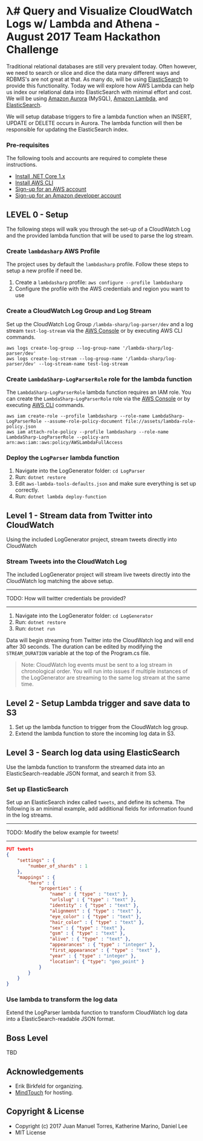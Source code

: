 # λ# Query and Visualize CloudWatch Logs w/ Lambda and Athena - August 2017 Team Hackathon Challenge
Traditional relational databases are still very prevalent today. Often however, we need to search or slice and dice the data many different ways and RDBMS's are not great at that. As many do, will be using [ElasticSearch](https://aws.amazon.com/elasticsearch-service/) to provide this functionality. Today we will explore how AWS Lambda can help us index our relational data into ElasticSearch with minimal effort and cost. We will be using [Amazon Aurora](https://aws.amazon.com/rds/aurora/) (MySQL), [Amazon Lambda](https://aws.amazon.com/lambda/), and [ElasticSearch](https://aws.amazon.com/elasticsearch-service/). 

We will setup database triggers to fire a lambda function when an INSERT, UPDATE or DELETE occurs in Aurora. The lambda function will then be responsible for updating the ElasticSearch index.

### Pre-requisites
The following tools and accounts are required to complete these instructions.

* [Install .NET Core 1.x](https://www.microsoft.com/net/core)
* [Install AWS CLI](https://aws.amazon.com/cli/)
* [Sign-up for an AWS account](https://aws.amazon.com/)
* [Sign-up for an Amazon developer account](https://developer.amazon.com/)

## LEVEL 0 - Setup
The following steps will walk you through the set-up of a CloudWatch Log and the provided lambda function that will be used to parse the log stream.

### Create `lambdasharp` AWS Profile
The project uses by default the `lambdasharp` profile. Follow these steps to setup a new profile if need be.

1. Create a `lambdasharp` profile: `aws configure --profile lambdasharp`
2. Configure the profile with the AWS credentials and region you want to use

### Create a CloudWatch Log Group and Log Stream
Set up the CloudWatch Log Group `/lambda-sharp/log-parser/dev` and a log stream `test-log-stream` via the [AWS Console](https://console.aws.amazon.com/cloudwatch) or by executing AWS CLI commands.
```shell
aws logs create-log-group --log-group-name '/lambda-sharp/log-parser/dev'
aws logs create-log-stream --log-group-name '/lambda-sharp/log-parser/dev' --log-stream-name test-log-stream
```

### Create `LambdaSharp-LogParserRole` role for the lambda function
The `LambdaSharp-LogParserRole` lambda function requires an IAM role. You can create the `LambdaSharp-LogParserRole` role via the [AWS Console](https://console.aws.amazon.com/iam/home) or by executing [AWS CLI](https://aws.amazon.com/cli/) commands.
```shell
aws iam create-role --profile lambdasharp --role-name LambdaSharp-LogParserRole --assume-role-policy-document file://assets/lambda-role-policy.json
aws iam attach-role-policy --profile lambdasharp --role-name LambdaSharp-LogParserRole --policy-arn arn:aws:iam::aws:policy/AWSLambdaFullAccess
```

### Deploy the `LogParser` lambda function
1. Navigate into the LogGenerator folder: `cd LogParser`
2. Run: `dotnet restore`
3. Edit `aws-lambda-tools-defaults.json` and make sure everything is set up correctly.
5. Run: `dotnet lambda deploy-function`

## Level 1 - Stream data from Twitter into CloudWatch
Using the included LogGenerator project, stream tweets directly into CloudWatch

### Stream Tweets into the CloudWatch Log
The included LogGenerator project will stream live tweets directly into the CloudWatch log matching the above setup.

---

TODO: How will twitter credentials be provided?

---

1. Navigate into the LogGenerator folder: `cd LogGenerator`
2. Run: `dotnet restore`
3. Run: `dotnet run`

Data will begin streaming from Twitter into the CloudWatch log and will end after 30 seconds. The duration can be edited by modifying the `STREAM_DURATION` variable at the top of the Program.cs file.
> Note: CloudWatch log events must be sent to a log stream in chronological order. You will run into issues if multiple instances of the LogGenerator are streaming to the same log stream at the same time.

## Level 2 - Setup Lambda trigger and save data to S3

1. Set up the lambda function to trigger from the CloudWatch log group.
2. Extend the lambda function to store the incoming log data in S3.

## Level 3 - Search log data using ElasticSearch
Use the lambda function to transform the streamed data into an ElasticSearch-readable JSON format, and search it from S3.

### Set up ElasticSearch
Set up an ElasticSearch index called `tweets`, and define its schema. The following is an minimal example, add additional fields for information found in the log streams.

---

TODO: Modify the below example for tweets!

---

```json
PUT tweets
{
    "settings" : {
        "number_of_shards" : 1
    },
    "mappings" : {
        "hero" : {
            "properties" : {
                "name" : { "type" : "text" },
                "urlslug" : { "type" : "text" },
                "identity" : { "type" : "text" },
                "alignment" : { "type" : "text" },
                "eye_color" : { "type" : "text" },
                "hair_color" : { "type" : "text" },
                "sex" : { "type" : "text" },
                "gsm" : { "type" : "text" },
                "alive" : { "type" : "text" },
                "appearances" : { "type" : "integer" },
                "first_appearance" : { "type" : "text" },
                "year" : { "type" : "integer" },
                "location": { "type": "geo_point" }
            }
        }
    }
}
```

### Use lambda to transform the log data
Extend the LogParser lambda function to transform CloudWatch log data into a ElasticSearch-readable JSON format.

## Boss Level
TBD

## Acknowledgements
* Erik Birkfeld for organizing.
* [MindTouch](https://mindtouch.com/) for hosting.

## Copyright & License
* Copyright (c) 2017 Juan Manuel Torres, Katherine Marino, Daniel Lee
* MIT License